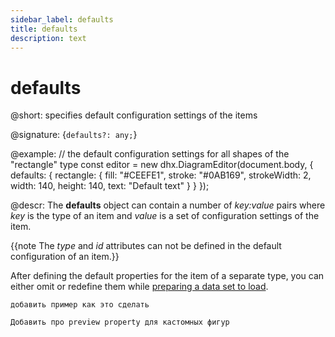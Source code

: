 ```yaml
---
sidebar_label: defaults
title: defaults
description: text
---
```


# defaults

@short: specifies default configuration settings of the items

@signature: {`defaults?: any;`}

@example:
// the default configuration settings for all shapes of the "rectangle" type
const editor = new dhx.DiagramEditor(document.body, {
    defaults: {
        rectangle: {
            fill: "#CEEFE1",
            stroke: "#0AB169",
            strokeWidth: 2,
            width: 140,
            height: 140,
            text: "Default text"
        }
    }
});

@descr:
The **defaults** object can contain a number of *key:value* pairs where *key* is the type of an item and *value* is a set of configuration settings of the item.

{{note The *type* and *id* attributes can not be defined in the default configuration of an item.}}

After defining the default properties for the item of a separate type, you can either omit or redefine them while [preparing a data set to load](https://docs.dhtmlx.com/diagram/common_guides__loading_data.html#preparingdatatoload). 

```todo
добавить пример как это сделать
```

```todo
Добавить про preview property для кастомных фигур
```